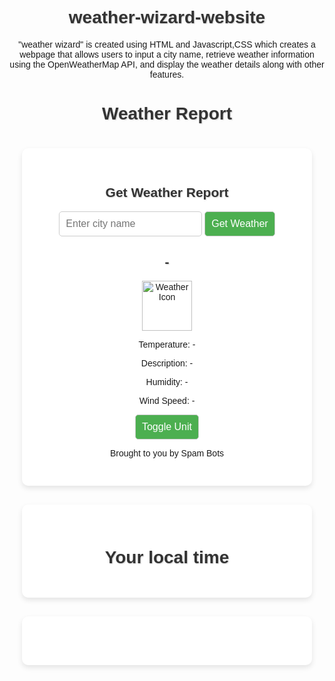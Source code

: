 # weather-wizard-website
"weather wizard" is created using HTML and Javascript,CSS which creates a webpage  that allows users to input a city name, retrieve weather information using the OpenWeatherMap API, and display the weather details along with other features.
<!DOCTYPE html>
<html lang="en">
<head>
  <meta charset="UTF-8">
  <meta name="viewport" content="width=device-width, initial-scale=1.0">
  <title>Weather Report</title>
  <link rel="preconnect" href="https://fonts.googleapis.com">
  <link rel="preconnect" href="https://fonts.gstatic.com" crossorigin>
  <link href="https://fonts.googleapis.com/css2?family=Montserrat:wght@400;700&display=swap" rel="stylesheet">
  <style>
    body {
      font-family: 'Montserrat', sans-serif;
      text-align: center;
      background-color: #f2f2f2;
      transition: background-color 1.5s ease;
    }
    .container {
      max-width: 600px;
      margin: 0 auto;
      padding: 20px;
    }
    .card {
      background-color: white;
      padding: 30px;
      border-radius: 10px;
      box-shadow: 0 4px 8px rgba(0, 0, 0, 0.1);
      margin-bottom: 30px;
    }
    .weather-icon {
      width: 80px;
      height: 80px;
    }
    .clock {
      font-size: 64px;
      font-weight: bold;
      color: #333;
      text-shadow: 2px 2px 4px rgba(0, 0, 0, 0.2);
    }
    .quote {
      font-style: italic;
      color: #555;
      font-size: 18px;
    }
    h1, h2 {
      color: #333;
      text-shadow: 1px 1px 2px rgba(0, 0, 0, 0.2);
    }
    input, button {
      padding: 10px;
      border-radius: 5px;
      border: 1px solid #ccc;
      font-size: 16px;
    }
    button {
      background-color: #4CAF50;
      color: white;
      cursor: pointer;
      transition: background-color 0.3s ease;
    }
    button:hover {
      background-color: #235c24;
    }
  </style>
</head>
<body>
  <h1>Weather Report</h1>
  <div class="container">
    <div class="card">
      <h2>Get Weather Report</h2>
      <input type="text" id="city-input" placeholder="Enter city name">
      <button id="search-btn">Get Weather</button>
      <h2 id="city-name">-</h2>
      <img id="weather-icon" class="weather-icon" src="" alt="Weather Icon">
      <p id="temperature">Temperature: -</p>
      <p id="description">Description: -</p>
      <p id="humidity">Humidity: -</p>
      <p id="wind">Wind Speed: -</p>
      <button id="toggle-unit-btn">Toggle Unit</button>
      <p>Brought to you by Spam Bots</p>
    </div>
    <div class="card">
      <h1>Your local time</h1>
      <div class="clock" id="clock"></div>
    </div>
    <div class="card">
      <p class="quote" id="quote"></p>
    </div>
  </div>

  <script>
    // Replace 'YOUR_API_KEY' with your actual API key from OpenWeatherMap
    const API_KEY = '9d3eed3a8282738700391ba8030632cd';
    let isCelsius = true; // Default temperature unit is Celsius

    // Array of motivational quotes
    const quotes = [
      "Believe you can and you're halfway there. - Theodore Roosevelt",
      "The future belongs to those who believe in the beauty of their dreams. - Eleanor Roosevelt",
      "Success is not final, failure is not fatal: It is the courage to continue that counts. - Winston Churchill",
      "The only way to do great work is to love what you do. - Steve Jobs",
      "Happiness is not something ready-made. It comes from your own actions. - Dalai Lama",
      "umbrella helps you when it's sunny and rainy! - Team Spam Bots ",
      ":D"
    ];

    // Function to fetch weather data from the API
    async function fetchWeatherData(city) {
      const unit = isCelsius ? 'metric' : 'imperial';
      const apiUrl = `https://api.openweathermap.org/data/2.5/weather?q=${city}&appid=${API_KEY}&units=${unit}`;

      try {
        const response = await fetch(apiUrl);
        const data = await response.json();
        return data;
      } catch (error) {
        console.error('Error fetching weather data:', error);
        return null;
      }
    }

    // Function to update the weather report
    function updateWeatherReport(weatherData) {
      const cityNameElement = document.getElementById('city-name');
      const weatherIconElement = document.getElementById('weather-icon');
      const temperatureElement = document.getElementById('temperature');
      const descriptionElement = document.getElementById('description');
      const humidityElement = document.getElementById('humidity');
      const windElement = document.getElementById('wind');

      if (!weatherData) {
        cityNameElement.textContent = 'Failed to fetch weather data.';
        return;
      }

      const { name, weather, main, wind } = weatherData;
      const { description, icon } = weather[0];
      const { temp, humidity } = main;

      cityNameElement.textContent = name;
      weatherIconElement.src = `https://openweathermap.org/img/w/${icon}.png`;
      temperatureElement.textContent = `Temperature: ${temp}°${isCelsius ? 'C' : 'F'}`;
      descriptionElement.textContent = `Description: ${description}`;
      humidityElement.textContent = `Humidity: ${humidity}%`;
      windElement.textContent = `Wind Speed: ${wind.speed} ${isCelsius ? 'm/s' : 'mi/hr'}`; //${wind.speed} m/s`;

      // Change background color based on temperature
      changeBackgroundColor(temp);
    }

    // Function to change background color based on temperature
    function changeBackgroundColor(temperature) {
      const body = document.querySelector('body');
      if (isCelsius) {
        if (temperature >= 30) {
          body.style.backgroundColor = '#f7e0b5'; // Red for hot weather
        } else if (temperature > 10 && temperature < 30) {
          body.style.backgroundColor = '#C9D9C3';
        } else if (temperature <= 10) {
          body.style.backgroundColor = '#a7c5eb'; // Blue for cold weather
        } else {
          body.style.backgroundColor = '#f2f2f2'; // Default background color
        }
      } else {
        if (temperature >= 86) {
          body.style.backgroundColor = '#f7e0b5'; // Red for hot weather
        } else if (temperature <= 50) {
          body.style.backgroundColor = '#99ccff'; // Blue for cold weather
        }
      }
    }

    // Event listener for the search button
    const searchBtn = document.getElementById('search-btn');
    const cityInput = document.getElementById('city-input');

    searchBtn.addEventListener('click', () => {
      const city = cityInput.value.trim();
      if (city) {
        fetchWeatherData(city)
          .then(weatherData => updateWeatherReport(weatherData))
          .catch(error => console.error('Error:', error));
      }
    });

    // Event listener for toggle unit button
    const toggleUnitBtn = document.getElementById('toggle-unit-btn');
    toggleUnitBtn.addEventListener('click', () => {
      isCelsius = !isCelsius;
      toggleUnitBtn.textContent = isCelsius ? 'Toggle to Fahrenheit' : 'Toggle to Celsius';
      // Re-fetch weather data with updated unit
      const city = cityInput.value.trim();
      if (city) {
        fetchWeatherData(city)
          .then(weatherData => updateWeatherReport(weatherData))
          .catch(error => console.error('Error:', error));
      }
    });

    // Function to update the clock
    function updateClock() {
      const clockElement = document.getElementById('clock');
      const now = new Date();
      const hours = now.getHours().toString().padStart(2, '0');
      const minutes = now.getMinutes().toString().padStart(2, '0');
      const seconds = now.getSeconds().toString().padStart(2, '0');
      clockElement.textContent = `${hours}:${minutes}:${seconds}`;
    }

    // Function to display a random motivational quote
    function displayQuote() {
      const quoteElement = document.getElementById('quote');
      const randomIndex = Math.floor(Math.random() * quotes.length);
      quoteElement.textContent = quotes[randomIndex];
    }

    // Update the clock every second
    setInterval(updateClock, 1000);

    // Display a random quote when the page loads
    displayQuote();

    // Change the quote every 30 seconds
    setInterval(displayQuote, 25000);
  </script>
</body>
</html>
